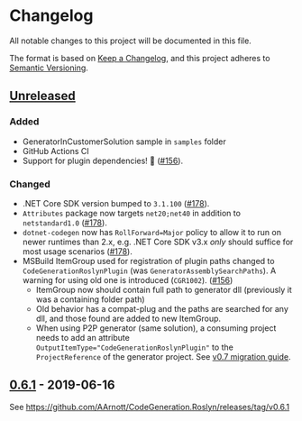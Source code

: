 # Changelog

All notable changes to this project will be documented in this file.

The format is based on [Keep a Changelog](https://keepachangelog.com/en/1.0.0/),
and this project adheres to [Semantic Versioning](https://semver.org/spec/v2.0.0.html).

## [Unreleased]

### Added
* GeneratorInCustomerSolution sample in `samples` folder
* GitHub Actions CI
* Support for plugin dependencies! 🎉 ([#156]).

### Changed
* .NET Core SDK version bumped to `3.1.100` ([#178]).
* `Attributes` package now targets `net20;net40` in addition to `netstandard1.0` ([#178]).
* `dotnet-codegen` now has `RollForward=Major` policy to allow it to run on newer runtimes than 2.x,
  e.g. .NET Core SDK v3.x *only* should suffice for most usage scenarios ([#178]).
* MSBuild ItemGroup used for registration of plugin paths changed to `CodeGenerationRoslynPlugin`
  (was `GeneratorAssemblySearchPaths`). A warning for using old one is introduced (`CGR1002`).  ([#156])
  * ItemGroup now should contain full path to generator dll (previously it was a containing folder path)
  * Old behavior has a compat-plug and the paths are searched for any dll, and those found are added to new ItemGroup.
  * When using P2P generator (same solution), a consuming project needs to add an attribute `OutputItemType="CodeGenerationRoslynPlugin"` to the `ProjectReference` of the generator project. See [v0.7 migration guide].

[#156]: https://github.com/AArnott/CodeGeneration.Roslyn/pull/156
[#178]: https://github.com/AArnott/CodeGeneration.Roslyn/pull/178
[v0.7 migration guide]: https://github.com/AArnott/CodeGeneration.Roslyn/wiki/Migrations#v07


## [0.6.1] - 2019-06-16

See https://github.com/AArnott/CodeGeneration.Roslyn/releases/tag/v0.6.1

[Unreleased]: https://github.com/amis92/RecordGenerator/compare/v0.6.1...HEAD
[0.6.1]: #061---2019-06-16
